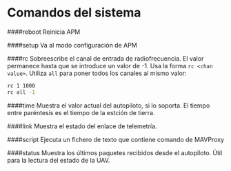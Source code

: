 # Comandos del sistema

####reboot
Reinicia APM

####setup
Va al modo configuración de APM

####rc
Sobreescribe el canal de entrada de radiofrecuencia. El valor permanece hasta que se introduce un valor de -1. Usa la forma `rc <chan value>`. Utiliza `all` para poner todos los canales al mismo valor:

```bash
rc 1 1000
rc all -1
```

####time
Muestra el valor actual del autopiloto, si lo soporta. El tiempo entre paréntesis es el tiempo de la estción de tierra.

####link
Muestra el estado del enlace de telemetría.

####script
Ejecuta un fichero de texto que contiene comando de MAVProxy

####status
Muestra los últimos paquetes recibidos desde el autopiloto. Útil para la lectura del estado de la UAV.